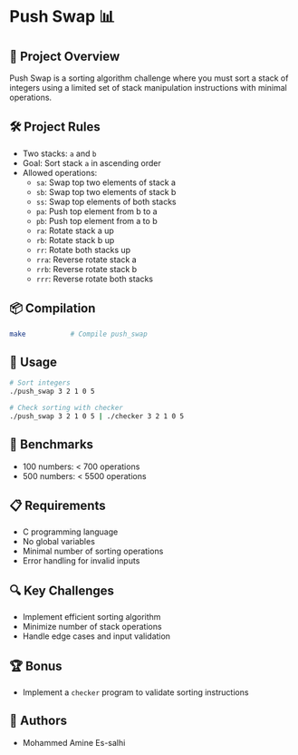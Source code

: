 # Push Swap 📊

## 🎯 Project Overview
Push Swap is a sorting algorithm challenge where you must sort a stack of integers using a limited set of stack manipulation instructions with minimal operations.

## 🛠 Project Rules
- Two stacks: `a` and `b`
- Goal: Sort stack `a` in ascending order
- Allowed operations:
  - `sa`: Swap top two elements of stack a
  - `sb`: Swap top two elements of stack b
  - `ss`: Swap top elements of both stacks
  - `pa`: Push top element from b to a
  - `pb`: Push top element from a to b
  - `ra`: Rotate stack a up
  - `rb`: Rotate stack b up
  - `rr`: Rotate both stacks up
  - `rra`: Reverse rotate stack a
  - `rrb`: Reverse rotate stack b
  - `rrr`: Reverse rotate both stacks

## 📦 Compilation
```bash
make           # Compile push_swap
```

## 🚀 Usage
```bash
# Sort integers
./push_swap 3 2 1 0 5

# Check sorting with checker
./push_swap 3 2 1 0 5 | ./checker 3 2 1 0 5
```

## 🎢 Benchmarks
- 100 numbers: < 700 operations
- 500 numbers: < 5500 operations

## 📋 Requirements
- C programming language
- No global variables
- Minimal number of sorting operations
- Error handling for invalid inputs

## 🔍 Key Challenges
- Implement efficient sorting algorithm
- Minimize number of stack operations
- Handle edge cases and input validation

## 🏆 Bonus
- Implement a `checker` program to validate sorting instructions

## 👥 Authors
- Mohammed Amine Es-salhi
